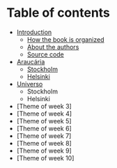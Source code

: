 # Table of contents

* [Introduction](README.md)
  * [How the book is organized](00-introduction/how-the-book-is-organized.md)
  * [About the authors](00-introduction/about-the-authors.md)
  * [Source code](00-introduction/source-code.md)
* [Araucária](01-araucaria/README.md)
  * [Stockholm](01-araucaria/stockholm.md)
  * [Helsinki](01-araucaria/helsinki.md)
* [Universo](02-universo/README.md)
  * Stockholm
  * Helsinki
* \[Theme of week 3\]
* \[Theme of week 4\]
* \[Theme of week 5\]
* \[Theme of week 6\]
* \[Theme of week 7\]
* \[Theme of week 8\]
* \[Theme of week 9\]
* \[Theme of week 10\]

